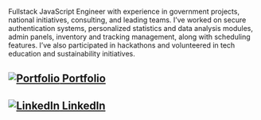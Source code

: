 Fullstack JavaScript Engineer with experience in government projects, national initiatives, consulting, and leading teams. I’ve worked on secure authentication systems, personalized statistics and data analysis modules, admin panels, inventory and tracking management, along with scheduling features. I’ve also participated in hackathons and volunteered in tech education and sustainability initiatives.

## [![Portfolio](https://img.icons8.com/color/18/000000/domain.png) Portfolio](https://kristophermt3z.netlify.app/)

## [![LinkedIn](https://img.icons8.com/color/18/000000/linkedin.png) LinkedIn](https://www.linkedin.com/in/kristophermt3z/)
